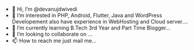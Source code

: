- 👋 Hi, I’m @devanujdwivedi
- 👀 I’m interested in PHP, Android, Flutter, Java and WordPress Developement also have experience in WebHosting and Cloud server....
- 🌱 I’m currently learning B.Tech 3rd Year and Part Time Blogger...
- 💞️ I’m looking to collaborate on ...
- 📫 How to reach me just mail me...

<!---
devanujdwivedi/devanujdwivedi is a ✨ special ✨ repository because its `README.md` (this file) appears on your GitHub profile.
You can click the Preview link to take a look at your changes.
--->
